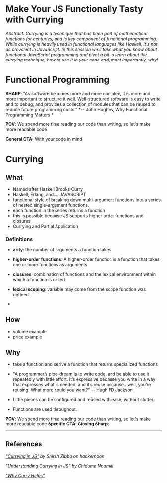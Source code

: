 # Make Your JS Functionally Tasty with Currying

*Abstract: Currying is a technique that has been part of mathematical functions for centuries, and is key component of functional programming. While currying is heavily used in functional languages like Haskell, it's not as prevalent in JavaScript. In this session we'll take what you know about functional JavaScript programming and pivot a bit to learn about the currying technique, how to use it in your code and, most importantly, why!*

# Functional Programming
**SHARP**: "As software becomes more and more complex, it is more and more important to structure it well. Well-structured software is easy to write and to debug, and provides a collection of modules that can be reused to reduce future programming costs."
*-- John Hughes, 
Why Functional Programming Matters
*

**POV**: We spend more time reading our code than writing, so let's make more readable code

**General CTA:** With your code in mind

# Currying

## What
- Named after Haskell Brooks Curry
- Haskell, Erlang, and.....JAVASCRIPT
- functional style of breaking down multi-argument functions into a series of nested single-argument functions.
- each function in the series returns a function
- this is possible because JS supports higher order functions and closures
- Currying and Partial Application

### Definitions
- **arity**: the number of arguments a function takes
- **higher-order functions**: A higher-order function is a function that takes one or more functions as arguments
- **closures**: combination of functions and the lexical environment within which a function is called
- **lexical scoping**: variable may come from the scope function was defined

- 

## How
- volume example
- price example



## Why
- take a function and derive a function that returns specialized functions
- "A programmer’s pipe-dream is to write code, and be able to use it repeatedly with little effort. It’s expressive because you write in a way that expresses what is needed, and it’s reuse because.. well, you’re reusing. What more could you want?" -- Hugh FD Jackson


- Little pieces can be configured and reused with ease, without clutter;
- Functions are used throughout.

**POV**: We spend more time reading our code than writing, so let's make more readable code
**Specific CTA**:
**Closing Sharp**:

---
## References
*["Currying in JS"](https://hackernoon.com/currying-in-js-d9ddc64f162e) by Shirsh Zibbu on hackernoon*



*["Understanding Currying in JS"](https://blog.bitsrc.io/understanding-currying-in-javascript-ceb2188c339) by Chidume Nnamdi*

*["Why Curry Helps"](https://hughfdjackson.com/javascript/why-curry-helps/)*